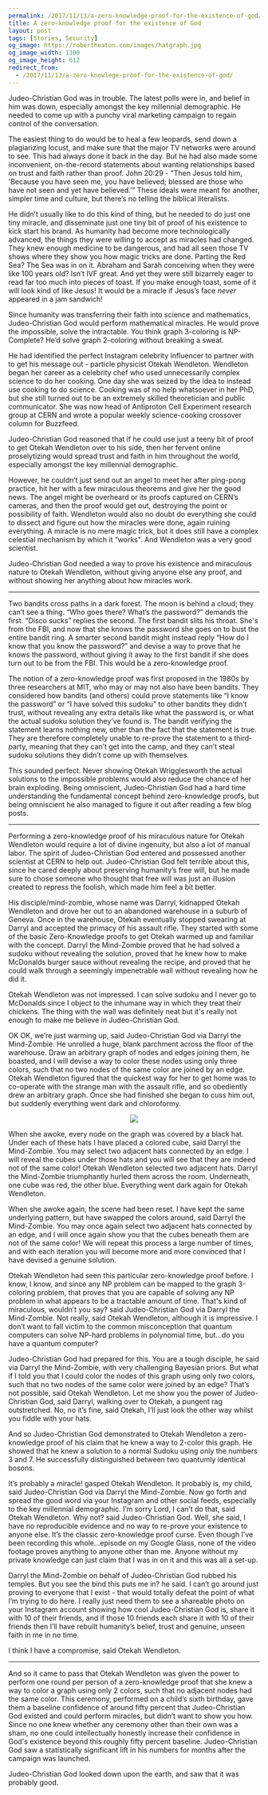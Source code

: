 ```yaml
---
permalink: /2017/11/13/a-zero-knowledge-proof-for-the-existence-of-god/
title: A zero-knowledge proof for the existence of God
layout: post
tags: [Stories, Security]
og_image: https://robertheaton.com/images/hatgraph.jpg
og_image_width: 1300
og_image_height: 612
redirect_from:
  - /2017/11/13/a-zero-knowlege-proof-for-the-existence-of-god/
---
```

Judeo-Christian God was in trouble. The latest polls were in, and belief in him was down, especially amongst the key millennial demographic. He needed to come up with a punchy viral marketing campaign to regain control of the conversation.

The easiest thing to do would be to heal a few leopards, send down a plagiarizing locust, and make sure that the major TV networks were around to see. This had always done it back in the day. But he had also made some inconvenient, on-the-record statements about wanting relationships based on trust and faith rather than proof. John 20:29 - "Then Jesus told him, 'Because you have seen me, you have believed; blessed are those who have not seen and yet have believed.’” These ideals were meant for another, simpler time and culture, but there’s no telling the biblical literalists.

He didn’t usually like to do this kind of thing, but he needed to do just one tiny miracle, and disseminate just one tiny bit of proof of his existence to kick start his brand. As humanity had become more technologically advanced, the things they were willing to accept as miracles had changed. They knew enough medicine to be dangerous, and had all seen those TV shows where they show you how magic tricks are done. Parting the Red Sea? The Sea was in on it. Abraham and Sarah conceiving when they were like 100 years old? Isn’t IVF great. And yet they were still bizarrely eager to read far too much into pieces of toast. If you make enough toast, some of it will look kind of like Jesus! It would be a miracle if Jesus’s face *never* appeared in a jam sandwich!

Since humanity was transferring their faith into science and mathematics, Judeo-Christian God would perform mathematical miracles. He would prove the impossible, solve the intractable. You think graph 3-coloring is NP-Complete? He’d solve graph 2-coloring without breaking a sweat.

He had identified the perfect Instagram celebrity influencer to partner with to get his message out - particle physicist Otekah Wendleton. Wendleton began her career as a celebrity chef who used unnecessarily complex science to do her cooking. One day she was seized by the idea to instead use cooking to do science. Cooking was of no help whatsoever in her PhD, but she still turned out to be an extremely skilled theoretician and public communicator. She was now head of Antiproton Cell Experiment research group at CERN and wrote a popular weekly science-cooking crossover column for Buzzfeed.

Judeo-Christian God reasoned that if he could use just a teeny bit of proof to get Otekah Wendleton over to his side, then her fervent online proselytizing would spread trust and faith in him throughout the world, especially amongst the key millennial demographic.

However, he couldn’t just send out an angel to meet her after ping-pong practice, hit her with a few miraculous theorems and give her the good news. The angel might be overheard or its proofs captured on CERN’s cameras, and then the proof would get out, destroying the point or possibility of faith. Wendleton would also no doubt do everything she could to dissect and figure out how the miracles were done, again ruining everything. A miracle is no mere magic trick, but it does still have a complex celestial mechanism by which it “works". And Wendleton was a very good scientist.

Judeo-Christian God needed a way to prove his existence and miraculous nature to Otekah Wendleton, without giving anyone else any proof, and without showing her anything about how miracles work.

----

Two bandits cross paths in a dark forest. The moon is behind a cloud; they can’t see a thing. “Who goes there? What’s the password?” demands the first. “Disco sucks” replies the second. The first bandit slits his throat. She's from the FBI, and now that she knows the password she goes on to bust the entire bandit ring. A smarter second bandit might instead reply “How do I know that you know the password?” and devise a way to prove that he knows the password, without giving it away to the first bandit if she does turn out to be from the FBI. This would be a zero-knowledge proof.

The notion of a zero-knowledge proof was first proposed in the 1980s by three researchers at MIT, who may or may not also have been bandits. They considered how bandits (and others) could prove statements like “I know the password” or “I have solved this sudoku” to other bandits they didn’t trust, without revealing any extra details like what the password is, or what the actual sudoku solution they’ve found is. The bandit verifying the statement learns nothing new, other than the fact that the statement is true. They are therefore completely unable to re-prove the statement to a third-party, meaning that they can’t get into the camp, and they can’t steal sudoku solutions they didn’t come up with themselves.

This sounded perfect. Never showing Otekah Wrigglesworth the actual solutions to the impossible problems would also reduce the chance of her brain exploding. Being omniscient, Judeo-Christian God had a hard time understanding the fundamental concept behind zero-knowledge proofs, but being omniscient he also managed to figure it out after reading a few blog posts.

----

Performing a zero-knowledge proof of his miraculous nature for Otekah Wendleton would require a lot of divine ingenuity, but also a lot of manual labor. The spirit of Judeo-Christian God entered and possessed another scientist at CERN to help out. Judeo-Christian God felt terrible about this, since he cared deeply about preserving humanity’s free will, but he made sure to chose someone who thought that free will was just an illusion created to repress the foolish, which made him feel a bit better.

His disciple/mind-zombie, whose name was Darryl, kidnapped Otekah Wendleton and drove her out to an abandoned warehouse in a suburb of Geneva. Once in the warehouse, Otekah eventually stopped swearing at Darryl and accepted the primacy of his assault rifle. They started with some of the basic Zero-Knowledge proofs to get Otekah warmed up and familiar with the concept. Darryl the Mind-Zombie proved that he had solved a sudoku without revealing the solution, proved that he knew how to make McDonalds burger sauce without revealing the recipe, and proved that he could walk through a seemingly impenetrable wall without revealing how he did it.

Otekah Wendleton was not impressed. I can solve sudoku and I never go to McDonalds since I object to the inhumane way in which they treat their chickens. The thing with the wall was definitely neat but it's really not enough to make me believe in Judeo-Christian God.

OK OK, we’re just warming up, said Judeo-Christian God via Darryl the Mind-Zombie. He unrolled a huge, blank parchment across the floor of the warehouse. Draw an arbitrary graph of nodes and edges joining them, he boasted, and I will devise a way to color these nodes using only three colors, such that no two nodes of the same color are joined by an edge. Otekah Wendleton figured that the quickest way for her to get home was to co-operate with the strange man with the assault rifle, and so obediently drew an arbitrary graph. Once she had finished she began to cuss him out, but suddenly everything went dark and chloroformy.

<p align="center">
<img src="/images/hatgraph.jpg" />
</p>

When she awoke, every node on the graph was covered by a black hat. Under each of these hats I have placed a colored cube, said Darryl the Mind-Zombie. You may select two adjacent hats connected by an edge. I will reveal the cubes under those hats and you will see that they are indeed not of the same color! Otekah Wendleton selected two adjacent hats. Darryl the Mind-Zombie triumphantly hurled them across the room. Underneath, one cube was red, the other blue. Everything went dark again for Otekah Wendleton.

When she awoke again, the scene had been reset. I have kept the same underlying pattern, but have swapped the colors around, said Darryl the Mind-Zombie. You may once again select two adjacent hats connected by an edge, and I will once again show you that the cubes beneath them are not of the same color! We will repeat this process a large number of times, and with each iteration you will become more and more convinced that I have devised a genuine solution.

Otekah Wendleton had seen this particular zero-knowledge proof before. I know, I know, and since any NP problem can be mapped to the graph 3-coloring problem, that proves that you are capable of solving any NP problem in what appears to be a tractable amount of time. That's kind of miraculous, wouldn’t you say? said Judeo-Christian God via Darryl the Mind-Zombie. Not really, said Otekah Wendleton, although it is impressive. I don’t want to fall victim to the common misconception that quantum computers can solve NP-hard problems in polynomial time, but...do you have a quantum computer?

Judeo-Christian God had prepared for this. You are a tough disciple, he said via Darryl the Mind-Zombie, with very challenging Bayesian priors. But what if I told you that I could color the nodes of this graph using only *two* colors, such that no two nodes of the same color were joined by an edge? That’s not possible, said Otekah Wendleton. Let me show you the power of Judeo-Christian God, said Darryl, walking over to Otekah, a pungent rag outstretched. No, no it’s fine, said Otekah, I’ll just look the other way whilst you fiddle with your hats.

And so Judeo-Christian God demonstrated to Otekah Wendleton a zero-knowledge proof of his claim that he knew a way to 2-color this graph. He showed that he knew a solution to a normal Sudoku using only the numbers 3 and 7. He successfully distinguished between two quantumly identical bosons.

It’s probably a miracle! gasped Otekah Wendleton. It probably is, my child, said Judeo-Christian God via Darryl the Mind-Zombie. Now go forth and spread the good word via your Instagram and other social feeds, especially to the key millennial demographic. I’m sorry Lord, I can’t do that, said Otekah Wendleton. Why not? said Judeo-Christian God. Well, she said, I have no reproducible evidence and no way to re-prove your existence to anyone else. It’s the classic zero-knowledge proof curse. Even though I’ve been recording this whole…episode on my Google Glass, none of the video footage proves anything to anyone other than me. Anyone without my private knowledge can just claim that I was in on it and this was all a set-up.

Darryl the Mind-Zombie on behalf of Judeo-Christian God rubbed his temples. But you see the bind this puts me in? he said. I can’t go around just proving to everyone that I exist - that would totally defeat the point of what I’m trying to do here. I really just need them to see a shareable photo on your Instagram account showing how cool Judeo-Christian God is, share it with 10 of their friends, and if those 10 friends each share it with 10 of their friends then I’ll have rebuilt humanity’s belief, trust and genuine, unseen faith in me in no time.

I think I have a compromise, said Otekah Wendleton.

----

And so it came to pass that Otekah Wendleton was given the power to perform one round per person of a zero-knowledge proof that she knew a way to color a graph using only 2 colors, such that no adjacent nodes had the same color. This ceremony, performed on a child’s sixth birthday, gave them a baseline confidence of around fifty percent that Judeo-Christian God existed and could perform miracles, but didn’t want to show you how. Since no one knew whether any ceremony other than their own was a sham, no one could intellectually honestly increase their confidence in God's existence beyond this roughly fifty percent baseline. Judeo-Christian God saw a statistically significant lift in his numbers for months after the campaign was launched.

Judeo-Christian God looked down upon the earth, and saw that it was probably good.
